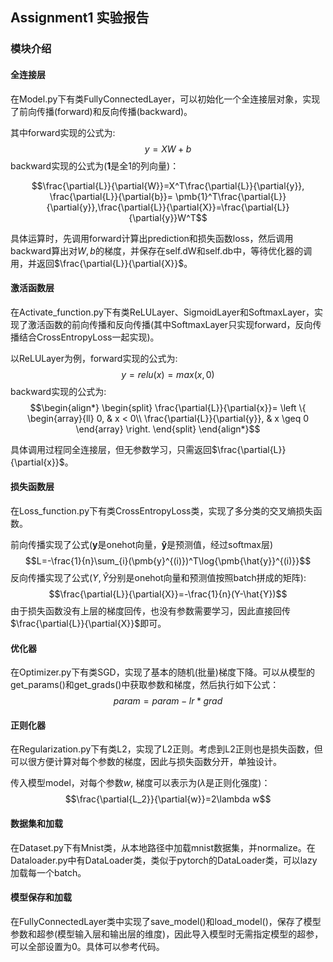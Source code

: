 ## Assignment1 实验报告
### 模块介绍
#### 全连接层
在Model.py下有类FullyConnectedLayer，可以初始化一个全连接层对象，实现了前向传播(forward)和反向传播(backward)。

其中forward实现的公式为:$$y=XW+b$$backward实现的公式为($\pmb{1}$是全1的列向量)：

$$\frac{\partial{L}}{\partial{W}}=X^T\frac{\partial{L}}{\partial{y}}, \frac{\partial{L}}{\partial{b}}= \pmb{1}^T\frac{\partial{L}}{\partial{y}},\frac{\partial{L}}{\partial{X}}=\frac{\partial{L}}{\partial{y}}W^T$$

具体运算时，先调用forward计算出prediction和损失函数loss，然后调用backward算出对$W,b$的梯度，并保存在self.dW和self.db中，等待优化器的调用，并返回$\frac{\partial{L}}{\partial{X}}$。

#### 激活函数层
在Activate_function.py下有类ReLULayer、SigmoidLayer和SoftmaxLayer，实现了激活函数的前向传播和反向传播(其中SoftmaxLayer只实现forward，反向传播结合CrossEntropyLoss一起实现)。

以ReLULayer为例，forward实现的公式为:
$$y=relu(x)=max(x, 0)$$
backward实现的公式为:
$$\begin{align*}
\begin{split}
\frac{\partial{L}}{\partial{x}}= \left \{
\begin{array}{ll}
    0,                    & x < 0\\
    \frac{\partial{L}}{\partial{y}},     & x \geq 0
\end{array}
\right.
\end{split}
\end{align*}$$

具体调用过程同全连接层，但无参数学习，只需返回$\frac{\partial{L}}{\partial{x}}$。

#### 损失函数层
在Loss_function.py下有类CrossEntropyLoss类，实现了多分类的交叉熵损失函数。

前向传播实现了公式($\pmb{y}$是onehot向量，$\pmb{\hat{y}}$是预测值，经过softmax层)
$$L=-\frac{1}{n}\sum_{i}(\pmb{y}^{(i)})^T\log{\pmb{\hat{y}}^{(i)}}$$
反向传播实现了公式($Y,\hat{Y}$分别是onehot向量和预测值按照batch拼成的矩阵):
$$\frac{\partial{L}}{\partial{X}}=-\frac{1}{n}(Y-\hat{Y})$$
由于损失函数没有上层的梯度回传，也没有参数需要学习，因此直接回传$\frac{\partial{L}}{\partial{X}}$即可。

#### 优化器
在Optimizer.py下有类SGD，实现了基本的随机(批量)梯度下降。可以从模型的get_params()和get_grads()中获取参数和梯度，然后执行如下公式：
$$param = param - lr * grad$$

#### 正则化器
在Regularization.py下有类L2，实现了L2正则。考虑到L2正则也是损失函数，但可以很方便计算对每个参数的梯度，因此与损失函数分开，单独设计。

传入模型model，对每个参数$w$, 梯度可以表示为($\lambda$是正则化强度)：
$$\frac{\partial{L_2}}{\partial{w}}=2\lambda w$$

#### 数据集和加载
在Dataset.py下有Mnist类，从本地路径中加载mnist数据集，并normalize。在Dataloader.py中有DataLoader类，类似于pytorch的DataLoader类，可以lazy加载每一个batch。

#### 模型保存和加载
在FullyConnectedLayer类中实现了save_model()和load_model()，保存了模型参数和超参(模型输入层和输出层的维度)，因此导入模型时无需指定模型的超参，可以全部设置为0。具体可以参考代码。








